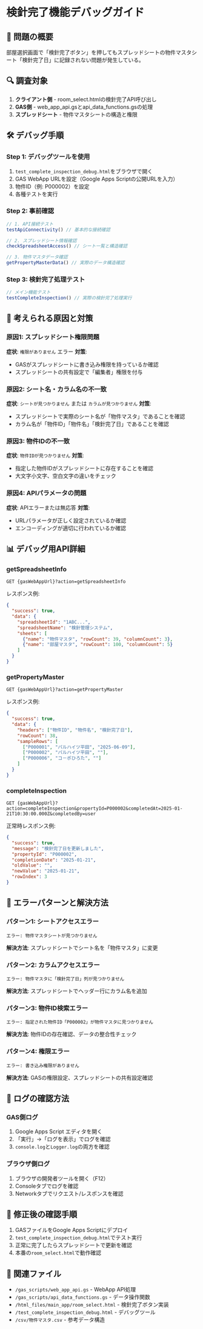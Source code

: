# 検針完了機能デバッグガイド

## 🚨 問題の概要
部屋選択画面で「検針完了ボタン」を押してもスプレッドシートの物件マスタシート「検針完了日」に記録されない問題が発生している。

## 🔍 調査対象
1. **クライアント側** - room_select.htmlの検針完了API呼び出し
2. **GAS側** - web_app_api.gsとapi_data_functions.gsの処理
3. **スプレッドシート** - 物件マスタシートの構造と権限

## 🛠️ デバッグ手順

### Step 1: デバッグツールを使用
1. `test_complete_inspection_debug.html`をブラウザで開く
2. GAS WebApp URLを設定（Google Apps Scriptの公開URLを入力）
3. 物件ID（例: P000002）を設定
4. 各種テストを実行

### Step 2: 事前確認
```javascript
// 1. API接続テスト
testApiConnectivity() // 基本的な接続確認

// 2. スプレッドシート情報確認
checkSpreadsheetAccess() // シート一覧と構造確認

// 3. 物件マスタデータ確認
getPropertyMasterData() // 実際のデータ構造確認
```

### Step 3: 検針完了処理テスト
```javascript
// メイン機能テスト
testCompleteInspection() // 実際の検針完了処理実行
```

## 🔧 考えられる原因と対策

### 原因1: スプレッドシート権限問題
**症状**: `権限がありません` エラー
**対策**: 
- GASがスプレッドシートに書き込み権限を持っているか確認
- スプレッドシートの共有設定で「編集者」権限を付与

### 原因2: シート名・カラム名の不一致
**症状**: `シートが見つかりません` または `カラムが見つかりません`
**対策**:
- スプレッドシートで実際のシート名が「物件マスタ」であることを確認
- カラム名が「物件ID」「物件名」「検針完了日」であることを確認

### 原因3: 物件IDの不一致
**症状**: `物件IDが見つかりません`
**対策**:
- 指定した物件IDがスプレッドシートに存在することを確認
- 大文字小文字、空白文字の違いをチェック

### 原因4: APIパラメータの問題
**症状**: APIエラーまたは無応答
**対策**:
- URLパラメータが正しく設定されているか確認
- エンコーディングが適切に行われているか確認

## 📊 デバッグ用API詳細

### getSpreadsheetInfo
```
GET {gasWebAppUrl}?action=getSpreadsheetInfo
```
レスポンス例:
```json
{
  "success": true,
  "data": {
    "spreadsheetId": "1ABC...",
    "spreadsheetName": "検針管理システム",
    "sheets": [
      {"name": "物件マスタ", "rowCount": 39, "columnCount": 3},
      {"name": "部屋マスタ", "rowCount": 100, "columnCount": 5}
    ]
  }
}
```

### getPropertyMaster
```
GET {gasWebAppUrl}?action=getPropertyMaster
```
レスポンス例:
```json
{
  "success": true,
  "data": {
    "headers": ["物件ID", "物件名", "検針完了日"],
    "rowCount": 38,
    "sampleRows": [
      ["P000001", "パルハイツ平田", "2025-06-09"],
      ["P000002", "パルハイツ平田", ""],
      ["P000006", "コ－ポひろた", ""]
    ]
  }
}
```

### completeInspection
```
GET {gasWebAppUrl}?action=completeInspection&propertyId=P000002&completedAt=2025-01-21T10:30:00.000Z&completedBy=user
```
正常時レスポンス例:
```json
{
  "success": true,
  "message": "検針完了日を更新しました",
  "propertyId": "P000002",
  "completionDate": "2025-01-21",
  "oldValue": "",
  "newValue": "2025-01-21",
  "rowIndex": 3
}
```

## 🚨 エラーパターンと解決方法

### パターン1: シートアクセスエラー
```
エラー: 物件マスタシートが見つかりません
```
**解決方法**: スプレッドシートでシート名を「物件マスタ」に変更

### パターン2: カラムアクセスエラー
```
エラー: 物件マスタに「検針完了日」列が見つかりません
```
**解決方法**: スプレッドシートでヘッダー行にカラム名を追加

### パターン3: 物件ID検索エラー
```
エラー: 指定された物件ID「P000002」が物件マスタに見つかりません
```
**解決方法**: 物件IDの存在確認、データの整合性チェック

### パターン4: 権限エラー
```
エラー: 書き込み権限がありません
```
**解決方法**: GASの権限設定、スプレッドシートの共有設定確認

## 📝 ログの確認方法

### GAS側ログ
1. Google Apps Script エディタを開く
2. 「実行」→「ログを表示」でログを確認
3. `console.log`と`Logger.log`の両方を確認

### ブラウザ側ログ
1. ブラウザの開発者ツールを開く（F12）
2. Consoleタブでログを確認
3. Networkタブでリクエスト/レスポンスを確認

## 🔄 修正後の確認手順
1. GASファイルをGoogle Apps Scriptにデプロイ
2. `test_complete_inspection_debug.html`でテスト実行
3. 正常に完了したらスプレッドシートで更新を確認
4. 本番の`room_select.html`で動作確認

## 📁 関連ファイル
- `/gas_scripts/web_app_api.gs` - WebApp API処理
- `/gas_scripts/api_data_functions.gs` - データ操作関数
- `/html_files/main_app/room_select.html` - 検針完了ボタン実装
- `/test_complete_inspection_debug.html` - デバッグツール
- `/csv/物件マスタ.csv` - 参考データ構造
